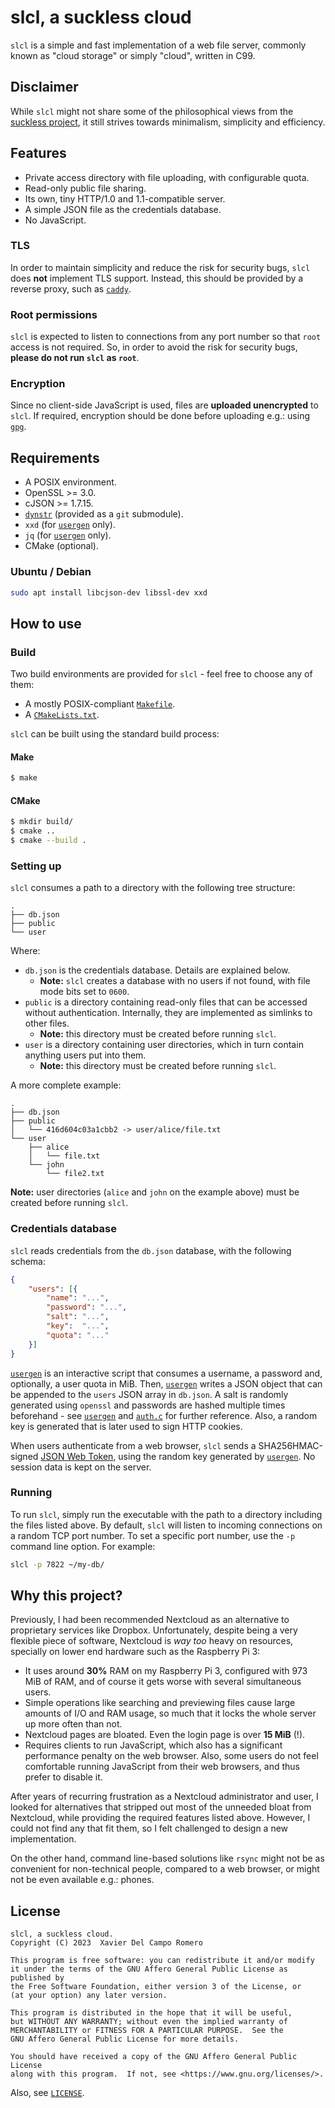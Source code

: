 # slcl, a suckless cloud

`slcl` is a simple and fast implementation of a web file server, commonly
known as "cloud storage" or simply "cloud", written in C99.

## Disclaimer

While `slcl` might not share some of the philosophical views from the
[suckless project](https://suckless.org), it still strives towards minimalism,
simplicity and efficiency.

## Features

- Private access directory with file uploading, with configurable quota.
- Read-only public file sharing.
- Its own, tiny HTTP/1.0 and 1.1-compatible server.
- A simple JSON file as the credentials database.
- No JavaScript.

### TLS

In order to maintain simplicity and reduce the risk for security bugs, `slcl`
does **not** implement TLS support. Instead, this should be provided by a
reverse proxy, such as [`caddy`](https://caddyserver.com/).

### Root permissions

`slcl` is expected to listen to connections from any port number so that `root`
access is not required. So, in order to avoid the risk for security bugs,
**please do not run `slcl` as `root`**.

### Encryption

Since no client-side JavaScript is used, files are **uploaded unencrypted**
to `slcl`. If required, encryption should be done before uploading e.g.: using
[`gpg`](https://gnupg.org/).

## Requirements

- A POSIX environment.
- OpenSSL >= 3.0.
- cJSON >= 1.7.15.
- [`dynstr`](https://gitea.privatedns.org/xavi92/dynstr)
(provided as a `git` submodule).
- `xxd` (for [`usergen`](usergen) only).
- `jq` (for [`usergen`](usergen) only).
- CMake (optional).

### Ubuntu / Debian

```sh
sudo apt install libcjson-dev libssl-dev xxd
```

## How to use
### Build

Two build environments are provided for `slcl` - feel free to choose any of
them:

- A mostly POSIX-compliant [`Makefile`](/Makefile).
- A [`CMakeLists.txt`](/CMakeLists.txt).

`slcl` can be built using the standard build process:

#### Make

```sh
$ make
```

#### CMake

```sh
$ mkdir build/
$ cmake ..
$ cmake --build .
```

### Setting up

`slcl` consumes a path to a directory with the following tree structure:

```
.
├── db.json
├── public
└── user
```

Where:

- `db.json` is the credentials database. Details are explained below.
    - **Note:** `slcl` creates a database with no users if not found, with
    file mode bits set to `0600`.
- `public` is a directory containing read-only files that can be accessed
without authentication. Internally, they are implemented as simlinks to
other files.
    - **Note:** this directory must be created before running `slcl`.
- `user` is a directory containing user directories, which in turn contain
anything users put into them.
    - **Note:** this directory must be created before running `slcl`.

A more complete example:

```
.
├── db.json
├── public
│   └── 416d604c03a1cbb2 -> user/alice/file.txt
└── user
    ├── alice
    │   └── file.txt
    └── john
        └── file2.txt
```

**Note:** user directories (`alice` and `john` on the example above) must be
created before running `slcl`.

### Credentials database

`slcl` reads credentials from the `db.json` database, with the following
schema:

```json
{
    "users": [{
        "name":	"...",
        "password":	"...",
        "salt":	"...",
        "key":	"...",
        "quota": "..."
    }]
}
```

[`usergen`](usergen) is an interactive script that consumes a username, a
password and, optionally, a user quota in MiB. Then, [`usergen`](usergen)
writes a JSON object that can be appended to the `users` JSON array in
`db.json`. A salt is randomly generated using `openssl` and passwords are
hashed multiple times beforehand - see [`usergen`](usergen) and
[`auth.c`](/auth.c) for further reference. Also, a random key is generated
that is later used to sign HTTP cookies.

When users authenticate from a web browser, `slcl` sends a SHA256HMAC-signed
[JSON Web Token](https://jwt.io), using the random key generated by
[`usergen`](usergen). No session data is kept on the server.

### Running

To run `slcl`, simply run the executable with the path to a directory including
the files listed above. By default, `slcl` will listen to incoming connections
on a random TCP port number. To set a specific port number, use the `-p`
command line option. For example:

```sh
slcl -p 7822 ~/my-db/
```

## Why this project?

Previously, I had been recommended Nextcloud as an alternative to proprietary
services like Dropbox. Unfortunately, despite being a very flexible piece of
software, Nextcloud is _way too_ heavy on resources, specially on lower end
hardware such as the Raspberry Pi 3:

- It uses around **30%** RAM on my Raspberry Pi 3, configured with 973 MiB of
RAM, and of course it gets worse with several simultaneous users.
- Simple operations like searching and previewing files cause large amounts
of I/O and RAM usage, so much that it locks the whole server up more often than
not.
- Nextcloud pages are bloated. Even the login page is over **15 MiB** (!).
- Requires clients to run JavaScript, which also has a significant performance
penalty on the web browser. Also, some users do not feel comfortable running
JavaScript from their web browsers, and thus prefer to disable it.

After years of recurring frustration as a Nextcloud administrator and user,
I looked for alternatives that stripped out most of the unneeded bloat from
Nextcloud, while providing the required features listed above. However,
I could not find any that fit them, so I felt challenged to design a new
implementation.

On the other hand, command line-based solutions like `rsync` might not be as
convenient for non-technical people, compared to a web browser, or might not
be even available e.g.: phones.

## License

```
slcl, a suckless cloud.
Copyright (C) 2023  Xavier Del Campo Romero

This program is free software: you can redistribute it and/or modify
it under the terms of the GNU Affero General Public License as published by
the Free Software Foundation, either version 3 of the License, or
(at your option) any later version.

This program is distributed in the hope that it will be useful,
but WITHOUT ANY WARRANTY; without even the implied warranty of
MERCHANTABILITY or FITNESS FOR A PARTICULAR PURPOSE.  See the
GNU Affero General Public License for more details.

You should have received a copy of the GNU Affero General Public License
along with this program.  If not, see <https://www.gnu.org/licenses/>.
```

Also, see [`LICENSE`](/LICENSE).
